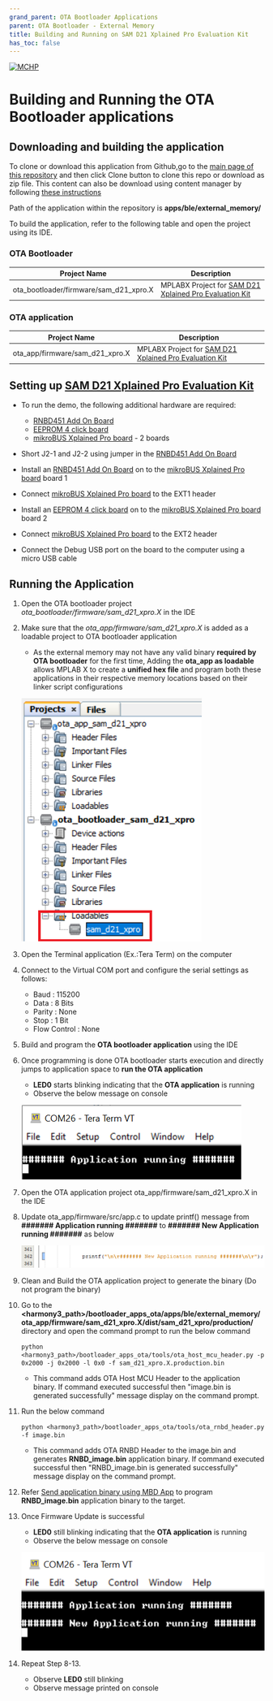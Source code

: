 ```yaml
---
grand_parent: OTA Bootloader Applications
parent: OTA Bootloader - External Memory
title: Building and Running on SAM D21 Xplained Pro Evaluation Kit
has_toc: false
---
```


[![MCHP](https://www.microchip.com/ResourcePackages/Microchip/assets/dist/images/logo.png)](https://www.microchip.com)

# Building and Running the OTA Bootloader applications

## Downloading and building the application

To clone or download this application from Github,go to the [main page of this repository](https://github.com/Microchip-MPLAB-Harmony/bootloader_apps_ota) and then click Clone button to clone this repo or download as zip file. This content can also be download using content manager by following [these instructions](https://github.com/Microchip-MPLAB-Harmony/contentmanager/wiki)

Path of the application within the repository is **apps/ble/external_memory/**

To build the application, refer to the following table and open the project using its IDE.

### OTA Bootloader

| Project Name      | Description                                    |
| ----------------- | ---------------------------------------------- |
| ota_bootloader/firmware/sam_d21_xpro.X    | MPLABX Project for [SAM D21 Xplained Pro Evaluation Kit](https://www.microchip.com/developmenttools/ProductDetails/atsamd21-xpro)|


### OTA application

| Project Name      | Description                                    |
| ----------------- | ---------------------------------------------- |
| ota_app/firmware/sam_d21_xpro.X    | MPLABX Project for [SAM D21 Xplained Pro Evaluation Kit](https://www.microchip.com/developmenttools/ProductDetails/atsamd21-xpro)|

## Setting up [SAM D21 Xplained Pro Evaluation Kit](https://www.microchip.com/developmenttools/ProductDetails/atsamd21-xpro)
- To run the demo, the following additional hardware are required:
  - [RNBD451 Add On Board](https://www.microchip.com/en-us/development-tool/ev25f14a)
  - [EEPROM 4 click board](https://www.mikroe.com/eeprom-4-click)
  - [mikroBUS Xplained Pro board](https://www.microchip.com/developmenttools/ProductDetails/ATMBUSADAPTER-XPRO) - 2 boards

- Short J2-1 and J2-2 using jumper in the [RNBD451 Add On Board](https://www.microchip.com/en-us/development-tool/ev25f14a)
- Install an [RNBD451 Add On Board](https://www.microchip.com/en-us/development-tool/ev25f14a) on to the [mikroBUS Xplained Pro board](https://www.microchip.com/developmenttools/ProductDetails/ATMBUSADAPTER-XPRO) board 1
- Connect [mikroBUS Xplained Pro board](https://www.microchip.com/developmenttools/ProductDetails/ATMBUSADAPTER-XPRO) to the EXT1 header
- Install an [EEPROM 4 click board](https://www.mikroe.com/eeprom-4-click) on to the [mikroBUS Xplained Pro board](https://www.microchip.com/developmenttools/ProductDetails/ATMBUSADAPTER-XPRO) board 2
- Connect [mikroBUS Xplained Pro board](https://www.microchip.com/developmenttools/ProductDetails/ATMBUSADAPTER-XPRO) to the EXT2 header
- Connect the Debug USB port on the board to the computer using a micro USB cable

## Running the Application

1. Open the OTA bootloader project *ota_bootloader/firmware/sam_d21_xpro.X* in the IDE

2. Make sure that the *ota_app/firmware/sam_d21_xpro.X* is added as a loadable project to OTA bootloader application
    - As the external memory may not have any valid binary **required by OTA bootloader** for the first time, Adding the **ota_app as loadable** allows MPLAB X to create a **unified hex file** and program both these applications in their respective memory locations based on their linker script configurations

    ![mplab_loadable_sam_d21_xpro](images/mplab_loadable_sam_d21_xpro.png)

3. Open the Terminal application (Ex.:Tera Term) on the computer
4. Connect to the Virtual COM port and configure the serial settings as follows:
    - Baud : 115200
    - Data : 8 Bits
    - Parity : None
    - Stop : 1 Bit
    - Flow Control : None

5. Build and program the **OTA bootloader application** using the IDE

6. Once programming is done OTA bootloader starts execution and directly jumps to application space to **run the OTA application**
    - **LED0** starts blinking indicating that the **OTA application** is running
	- Observe the below message on console

    ![console_output1](images/console_output1.png)

7. Open the OTA application project ota_app/firmware/sam_d21_xpro.X in the IDE

8. Update ota_app/firmware/src/app.c to update printf() message from **####### Application running #######** to **####### New Application running #######** as below

    ![app_source](images/app_source.png)

9. Clean and Build the OTA application project to generate the binary (Do not program the binary)

10. Go to the **\<harmony3_path\>/bootloader_apps_ota/apps/ble/external_memory/ota_app/firmware/sam_d21_xpro.X/dist/sam_d21_xpro/production/** directory and open the command prompt to run the below command

        python <harmony3_path>/bootloader_apps_ota/tools/ota_host_mcu_header.py -p 0x2000 -j 0x2000 -l 0x0 -f sam_d21_xpro.X.production.bin

    - This command adds OTA Host MCU Header to the application binary. If command executed successful then "image.bin is generated successfully" message display on the command prompt.

11. Run the below command

        python <harmony3_path>/bootloader_apps_ota/tools/ota_rnbd_header.py -f image.bin

    - This command adds OTA RNBD Header to the image.bin and generates **RNBD_image.bin** application binary. If command executed successful then "RNBD_image.bin is generated successfully" message display on the command prompt.

12. Refer [Send application binary using MBD App](../../docs/readme_ota_app.md) to program **RNBD_image.bin** application binary to the target.

13. Once Firmware Update is successful
    - **LED0** still blinking indicating that the **OTA application** is running
	- Observe the below message on console

    ![console_output2](images/console_output2.png)

13. Repeat Step 8-13.
    - Observe **LED0** still blinking
	- Observe message printed on console
